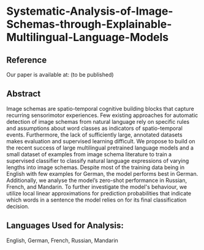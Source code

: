 # Systematic-Analysis-of-Image-Schemas-through-Explainable-Multilingual-Language-Models

## Reference
Our paper is available at: (to be published)

## Abstract 
Image schemas are spatio-temporal cognitive building blocks that capture recurring sensorimotor experiences. Few existing approaches for automatic detection of image schemas from natural language rely on specific rules and assumptions about word classes as indicators of spatio-temporal events. Furthermore, the lack of sufficiently large, annotated datasets makes evaluation and supervised learning difficult. We propose to build on the recent success of large multilingual pretrained language models and a small dataset of examples from image schema literature to train a supervised classifier to classify natural language expressions of varying lengths into image schemas. Despite most of the training data being in English with few examples for German, the model performs best in German. Additionally, we analyse the model’s zero-shot performance in Russian, French, and Mandarin. To further investigate the model's behaviour, we utilize local linear approximations for prediction probabilities that indicate which words in a sentence the model relies on for its final classification decision.

## Languages Used for Analysis:
English, German, French, Russian, Mandarin
